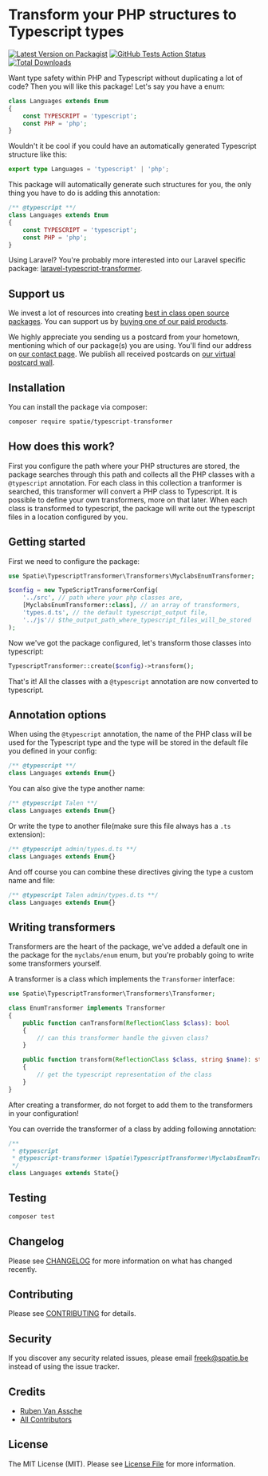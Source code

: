 # Transform your PHP structures to Typescript types

[![Latest Version on Packagist](https://img.shields.io/packagist/v/spatie/typescript-transformer.svg?style=flat-square)](https://packagist.org/packages/spatie/typescript-transformer)
[![GitHub Tests Action Status](https://img.shields.io/github/workflow/status/spatie/typescript-transformer/run-tests?label=tests)](https://github.com/spatie/typescript-transformer/actions?query=workflow%3Arun-tests+branch%3Amaster)
[![Total Downloads](https://img.shields.io/packagist/dt/spatie/typescript-transformer.svg?style=flat-square)](https://packagist.org/packages/spatie/typescript-transformer)

Want type safety within PHP and Typescript without duplicating a lot of code? Then you will like this package! Let's say you have a enum:

```php
class Languages extends Enum
{
    const TYPESCRIPT = 'typescript';
    const PHP = 'php';
}
```

Wouldn't it be cool if you could have an automatically generated Typescript structure like this:

```typescript
export type Languages = 'typescript' | 'php';
```

This package will automatically generate such structures for you, the only thing you have to do is adding this annotation:

```php
/** @typescript **/
class Languages extends Enum
{
    const TYPESCRIPT = 'typescript';
    const PHP = 'php';
}
```

Using Laravel? You're probably more interested into our Laravel specific package: [laravel-typescript-transformer](https://github.com/spatie/laravel-typescript-transformer).

## Support us

We invest a lot of resources into creating [best in class open source packages](https://spatie.be/open-source). You can support us by [buying one of our paid products](https://spatie.be/open-source/support-us). 

We highly appreciate you sending us a postcard from your hometown, mentioning which of our package(s) you are using. You'll find our address on [our contact page](https://spatie.be/about-us). We publish all received postcards on [our virtual postcard wall](https://spatie.be/open-source/postcards).

## Installation

You can install the package via composer:

```bash
composer require spatie/typescript-transformer
```

## How does this work?

First you configure the path where your PHP structures are stored, the package searches through this path and collects all the PHP classes with a `@typescript` annotation. For each class in this collection a tranformer is searched, this transformer will convert a PHP class to Typescript. It is possible to define your own transformers, more on that later. When each class is transformed to typescript, the package will write out the typescript files in a location configured by you.

## Getting started

First we need to configure the package:

```php
use Spatie\TypescriptTransformer\Transformers\MyclabsEnumTransformer;

$config = new TypeScriptTransformerConfig(
    '../src', // path where your php classes are,
    [MyclabsEnumTransformer::class], // an array of transformers,
    'types.d.ts', // the default typescript_output file,
    '../js'// $the_output_path_where_typescript_files_will_be_stored
);
```

Now we've got the package configured, let's transform those classes into typescript:

```php
TypescriptTransformer::create($config)->transform();
```

That's it! All the classes with a `@typescript` annotation are now converted to typescript.

## Annotation options

When using the `@typescript` annotation, the name of the PHP class will be used for the Typescript type and the type will be stored in the default file you defined in your config:

```php
/** @typescript **/
class Languages extends Enum{}
```

You can also give the type another name:

```php
/** @typescript Talen **/
class Languages extends Enum{}
```

Or write the type to another file(make sure this file always has a `.ts` extension):

```php
/** @typescript admin/types.d.ts **/
class Languages extends Enum{}
```

And off course you can combine these directives giving the type a custom name and file:

```php
/** @typescript Talen admin/types.d.ts **/
class Languages extends Enum{}
```

## Writing transformers

Transformers are the heart of the package, we've added a default one in the package for the `myclabs/enum` enum, but you're probably going to write some transformers yourself.

A transformer is a class which implements the `Transformer` interface:

```php
use Spatie\TypescriptTransformer\Transformers\Transformer;

class EnumTransformer implements Transformer
{
    public function canTransform(ReflectionClass $class): bool
    {
        // can this transformer handle the givven class?
    }

    public function transform(ReflectionClass $class, string $name): string
    {
        // get the typescript representation of the class
    }
}
```

After creating a transformer, do not forget to add them to the transformers in your configuration!

You can override the transformer of a class by adding following annotation:

```php
/** 
 * @typescript
 * @typescript-transformer \Spatie\TypescriptTransformer\MyclabsEnumTransformer           
 */
class Languages extends State{}
```

## Testing

``` bash
composer test
```

## Changelog

Please see [CHANGELOG](CHANGELOG.md) for more information on what has changed recently.

## Contributing

Please see [CONTRIBUTING](CONTRIBUTING.md) for details.

## Security

If you discover any security related issues, please email freek@spatie.be instead of using the issue tracker.

## Credits

- [Ruben Van Assche](https://github.com/rubenvanassche)
- [All Contributors](../../contributors)

## License

The MIT License (MIT). Please see [License File](LICENSE.md) for more information.

